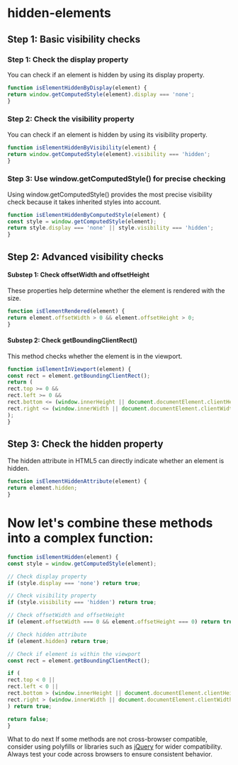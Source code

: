 # hidden-elements

## Step 1: Basic visibility checks

### Step 1: Check the display property

You can check if an element is hidden by using its display property.

```JavaScript
function isElementHiddenByDisplay(element) {
return window.getComputedStyle(element).display === 'none';
}
```

### Step 2: Check the visibility property

You can check if an element is hidden by using its visibility property.

```JavaScript
function isElementHiddenByVisibility(element) {
return window.getComputedStyle(element).visibility === 'hidden';
}
```

### Step 3: Use window.getComputedStyle() for precise checking

Using window.getComputedStyle() provides the most precise visibility check because it takes inherited styles into account.

```JavaScript
function isElementHiddenByComputedStyle(element) {
const style = window.getComputedStyle(element);
return style.display === 'none' || style.visibility === 'hidden';
}
```

## Step 2: Advanced visibility checks

#### Substep 1: Check offsetWidth and offsetHeight

These properties help determine whether the element is rendered with the size.

```JavaScript
function isElementRendered(element) {
return element.offsetWidth > 0 && element.offsetHeight > 0;
}
```

#### Substep 2: Check getBoundingClientRect()

This method checks whether the element is in the viewport.

```JavaScript
function isElementInViewport(element) {
const rect = element.getBoundingClientRect();
return (
rect.top >= 0 &&
rect.left >= 0 &&
rect.bottom <= (window.innerHeight || document.documentElement.clientHeight) &&
rect.right <= (window.innerWidth || document.documentElement.clientWidth)
);
}
```

## Step 3: Check the hidden property

The hidden attribute in HTML5 can directly indicate whether an element is hidden.

```JavaScript
function isElementHiddenAttribute(element) {
return element.hidden;
}
```

# Now let's combine these methods into a complex function:

```JavaScript
function isElementHidden(element) {
const style = window.getComputedStyle(element);

// Check display property
if (style.display === 'none') return true;

// Check visibility property
if (style.visibility === 'hidden') return true;

// Check offsetWidth and offsetHeight
if (element.offsetWidth === 0 && element.offsetHeight === 0) return true;

// Check hidden attribute
if (element.hidden) return true;

// Check if element is within the viewport
const rect = element.getBoundingClientRect();

if (
rect.top < 0 ||
rect.left < 0 ||
rect.bottom > (window.innerHeight || document.documentElement.clientHeight) ||
rect.right > (window.innerWidth || document.documentElement.clientWidth)
) return true;

return false;
}
```

What to do next
If some methods are not cross-browser compatible, consider using polyfills or libraries such as [jQuery](https://jquery.com/) for wider compatibility.
Always test your code across browsers to ensure consistent behavior.
